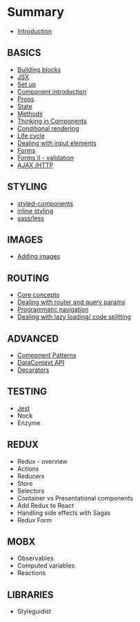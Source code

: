 # Summary

* [Introduction](README.md)

## BASICS

* [Building blocks](building-blocks.md)
* [JSX](jsx.md)
* [Set up](set-up.md)
* [Component introduction](your-first-component.md)
* [Props](props.md)
* [State](state.md)
* [Methods](state/methods.md)
* [Thinking in Components](thinking-in-components.md)
* [Conditional rendering](conditional-rendering.md)
* [Life cycle](life-cycle.md)
* [Dealing with input elements](dealing-with-input-elements.md)
* [Forms](forms.md)
* [Forms II - validation](forms-ii-validation.md)
* [AJAX /HTTP](ajax-http.md)

## STYLING

* [styled-components](styled-components.md)
* [inline styling](inline-styling.md)
* [sass/less](sassless.md)

## IMAGES

* [Adding images](images/adding-images.md)

## ROUTING

* [Core concepts](routing/core-concepts.md)
* [Dealing with router and query params](routing/dealing-with-router-and-query-params.md)
* [Programmatic navigation](routing/programmatic-navigation.md)
* [Dealing with lazy loading/ code splitting](routing/dealing-with-lazy-loading-code-splitting.md)

## ADVANCED

* [Component Patterns](advanced/component-patterns.md)
* [DataContext API](advanced/datacontext-api.md)
* [Decorators](advanced/decorators.md)

## TESTING

* [Jest](testing/testing.md)
* Nock
* Enzyme

## REDUX

* Redux - overview
* Actions
* Reducers
* Store
* Selectors
* Container vs Presentational components
* Add Redux to React
* Handling side effects with Sagas
* Redux Form

## MOBX

* Observables
* Computed variables
* Reactions

## LIBRARIES

* Styleguidist

